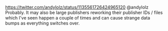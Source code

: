 https://twitter.com/andylolz/status/1135561726424965120 @andylolz Probably. It may also be large publishers reworking their publisher IDs / files which I've seen happen a couple of times and can cause strange data bumps as everything switches over.